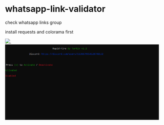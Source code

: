 # whatsapp-link-validator
check whatsapp links group

install requests and colorama first

![](https://prnt.sc/BA5oG-68h-fs).
![](https://github.com/Tarkiin/Rapid-Fire/blob/main/Screenshot_4.png)

